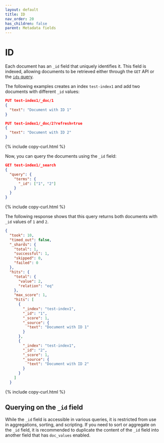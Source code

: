 ```yaml
---
layout: default
title: ID
nav_order: 20
has_children: false
parent: Metadata fields
---
```


# ID

Each document has an `_id` field that uniquely identifies it. This field is indexed, allowing documents to be retrieved either through the `GET` API or the [`ids` query]({{site.url}}{{site.baseurl}}/query-dsl/term/ids/).

The following examples creates an index `test-index1` and add two documents with different `_id` values:

```json
PUT test-index1/_doc/1
{
  "text": "Document with ID 1"
}

PUT test-index1/_doc/2?refresh=true
{
  "text": "Document with ID 2"
}
```
{% include copy-curl.html %}

Now, you can query the documents using the `_id` field:

```json
GET test-index1/_search
{
  "query": {
    "terms": {
      "_id": ["1", "2"]
    }
  }
}
```
{% include copy-curl.html %}

The following response shows that this query returns both documents with `_id` values of `1` and `2`.

```json
{
  "took": 10,
  "timed_out": false,
  "_shards": {
    "total": 1,
    "successful": 1,
    "skipped": 0,
    "failed": 0
  },
  "hits": {
    "total": {
      "value": 2,
      "relation": "eq"
    },
    "max_score": 1,
    "hits": [
      {
        "_index": "test-index1",
        "_id": "1",
        "_score": 1,
        "_source": {
          "text": "Document with ID 1"
        }
      },
      {
        "_index": "test-index1",
        "_id": "2",
        "_score": 1,
        "_source": {
          "text": "Document with ID 2"
        }
      }
    ]
  }
  ```
  {% include copy-curl.html %}

## Querying on the `_id` field

While the `_id` field is accessible in various queries, it is restricted from use in aggregations, sorting, and scripting. If you need to sort or aggregate on the `_id` field, it is recommended to duplicate the content of the `_id` field into another field that has `doc_values` enabled.
